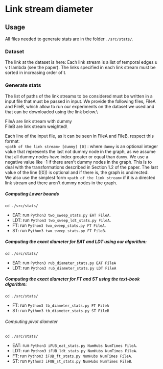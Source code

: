 # Link stream diameter
## Usage
All files needed to generate stats are in the folder `./src/stats/`. 

### Dataset

The link at the dataset is here: 
Each link stream is a list of temporal edges u v t lambda (see the paper). The links specified in each link stream must be sorted in increasing order of t.

### Generate stats
The list of paths of the link streams to be considered must be written in a input file that must be passed in input.
We provide the following files, FileA and FileB, which allow to run our experiments on the dataset we used and that can be downloaded using the link below.\\

FileA are link stream with dummy\
FileB are link stream weighted\\

Each line of the input file, as it can be seen in FileA and FileB, respect this format:\
`<path of the link stream> [dummy] [0]` : where `dummy` is an optional integer value that represents the last not dummy node in the graph, as we assume that all dummy nodes have index greater or equal than `dummy`. We use a negative value like -1 if there aren't dummy nodes in the graph. This is to deal with the transformations described in Section 1.2 of the paper. The last value of the line ([0]) is optional and if there is, the graph is undirected.\
We also use the simplest form `<path of the link stream>` if it is a directed link stream and there aren't dummy nodes in the graph.

##### Computing Lower bounds
`cd ./src/stats/`
- EAT: run `Python3 two_sweep_stats.py EAT FileA`. 
- LDT: run `Python3 two_sweep_ldt_stats.py FileA`. 
- FT: run `Python3 two_sweep_stats.py FT FileA`.
- ST: run `Python3 two_sweep_stats.py FT FileB`.

##### Computing the exact diameter for EAT and LDT using our algorithm:
`cd ./src/stats/`
- EAT: run `Python3 rub_diameter_stats.py EAT FileA` 
- LDT: run `Python3 rub_diameter_stats.py LDT FileA`

##### Computing the exact diameter for FT and ST using the text-book algorithm:
`cd ./src/stats/`
- FT: run `Python3 tb_diameter_stats.py FT FileA`
- ST: run `Python3 tb_diameter_stats.py ST FileB`

###### Computing pivot diameter
`cd ./src/stats/`
- EAT: run `Python3 iFUB_eat_stats.py NumHubs NumTimes FileA`. 
- LDT: run `Python3 iFUB_ldt_stats.py NumHubs NumTimes FileA`. 
- FT: run `Python3 iFUB_ft_stats.py NumHubs NumTimes FileA`.
- ST: run `Python3 iFUB_st_stats.py NumHubs NumTimes FileB`.

